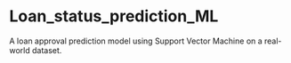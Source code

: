 # Loan_status_prediction_ML
A loan approval prediction model using Support Vector Machine on a real-world dataset.
